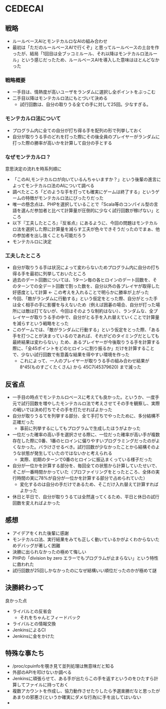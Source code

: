 CEDECAI
=======

## 戦略

- ルールベースAIとモンテカルロなAIの組み合わせ
- 最初は「ただのルールベースAIで行くぞ」と思ってルールベースの土台を作ったが、結局「1回目は全ブッコミルール、それ以降はモンテカルロ法ルール」という感じだったため、ルールベースAIを導入した意味はほとんどなかった

### 戦略概要

- 一手目は、情熱度が高いユーザをランダムに選択し全ポイントをぶっこむ
- 二手目以降はモンテカルロ法にもとづいて決める
  - 試行回数は、自分の取りうる全ての手に対して25回。少なすぎる。

### モンテカルロ法について

- プログラム内に全ての自分が打ち得る手を配列の形で列挙しておく
- 自分が取りうる手のどれを打った際にその後全員のプレイヤーがランダムに打った際の勝率が高いかを計算して自分の手とする

### なぜモンテカルロ？

意思決定の流れを時系列順に

- 「このAI,モンテカルロが向いているんちゃいますか？」という後輩の進言によってモンテカルロ法のAIについて調べる
- 調べたところ「どのような手を打っても確実にゲームは終了する」というゲームの特徴がモンテカルロ法にぴったりだった
- 唯一の懸念点は、PHPを選択していることで「Scala等のコンパイル型の言語を選んだ参加者と比べて計算量が圧倒的に少なく試行回数が稼げない」ところ
- 以下『工夫したところ』『反省点』にあるように、今回の問題はモンテカルロ法を選択した際に計算量を減らす工夫が色々できそうだったのでまぁ、他の参加者を出し抜くことも可能だろう
- モンテカルロに決定

### 工夫したところ

- 自分が取りうる手は状況によって変わらないためプログラム内に自分の打ち得る手を最初に列挙しておいたところ
- 過去のデート回数については、1ターン毎の各ヒロインのデート回数を、そのターンでの全デート回数で割った数を、自分以外の各プレイヤが取得した好感度として計算 <- この考えを入れることで明らかに勝率が上がった
- 今回、「敵がランダムに行動する」という仮定をとった際、自分がとった手は全く相手の手に影響を与えないため（例えば囲碁の場合、自分が打った場所には敵は打てないが、今回はそのような制約はない）、ランダムな、全プレイヤーが取りうる手の中で、自分がとる手を入れ替えていくことで計算量を減らすという戦略をとった
- このゲームでは、「敵がランダムに行動する」という仮定をとった際、「ある手を打つことが決まっているのであれば、それがどのタイミングだとしても最終結果は変わらない」ため、あるプレイヤーが今後取りうる手を計算する際に、「全45ポイントをどのヒロインに割り振るか」だけを計算することで、少ない試行回数で有意義な結果を得やすい環境を作った
    - これによって、一人のプレイヤーが取りうる手の組み合わせ結果が 8^45(ものすごくたくさん) から 45C7(45379620) まで減った


## 反省点

- 一手目の時点でモンテカルロベースに考えても良かった。というか、一度手元で試行回数を増やしたモンテカルロ法で考えさせてその手を観察し、実際の戦いでは決め打ちでその手を打たせればよかった
- 自分が取りうるてを列挙する部分、全て手打ちでやったために、多分結構不正確だった
  - 事前に列挙するにしてもプログラムで生成したほうがよかった
- 一位だった確率の高い手を選択させる際に、一位だった確率が高い手が複数存在した際に0番、1番のヒロインに偏りやすいプログラミングだったのがよくなかった。バラけさせるべき。試行回数が少なかったことから結構そのような状態が発生していたのではないかと考えられる
  - 実際、初期のターンで0番のヒロインに振込まくっている様子だった
- 自分が一位かを計算する部分を、毎回全ての状態から計算していたせいで、そこが一番時間かかっていた（プロファイリングをとったところ、全体の実行時間の実に78%が自分が一位かを計算する部分で占められていた）
  - 変化するのは自分の手だけであるため、そこだけ入れ替えて計算すればよかった
- 休日と平日で、自分が取りうるては全然違ってくるため、平日と休日の試行回数を変えればよかった

## 感想

- アイデアをくれた後輩に感謝
- モンテカルロ法、実行結果をみても正しく動いているかがよくわからないためデバッグが著しく困難
- 決勝に出られなかったの極めて悔しい
- PHPの「division by zero エラーでもプログラムが止まらない」という特性に救われた
- 試行回数が25回しかなかったのになぜ結構いい順位だったのかが極めて謎

## 決勝終わって

良かった点

- ライバルとの反省会
  - それをちゃんとフィードバック
- ライバルとの情報交換
- JenkinsによるCI
- Jenkinsに金をかけた

## 特殊な事たち

- /proc/cpuinfoを覗き見て並列処理は無意味だと知る
- 外部のAPIを叩けないか調べる
- Jenkinsに頑張らせて、ある手が出たらこの手を返すというのをひたすら計算してファイルに持っておく
- 複数アカウントを作成し、協力動作させたりしたら予選楽勝だなと思ったがあまりの邪悪さ(というか確実にダメな行為)に手を出してはいない
- 
